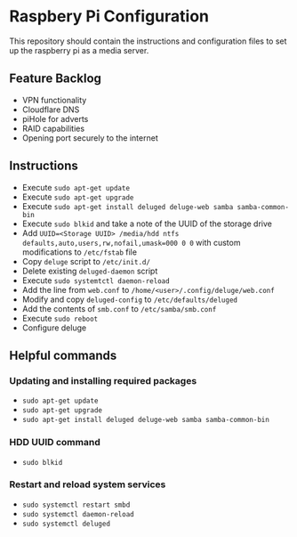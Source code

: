# Raspbery Pi Configuration
This repository should contain the instructions and configuration files to set up the raspberry pi as a media server.

## Feature Backlog
* VPN functionality
* Cloudflare DNS
* piHole for adverts
* RAID capabilities
* Opening port securely to the internet

## Instructions
* Execute ```sudo apt-get update```
* Execute ```sudo apt-get upgrade```
* Execute ```sudo apt-get install deluged deluge-web samba samba-common-bin```
* Execute ```sudo blkid``` and take a note of the UUID of the storage drive
* Add ```UUID=<Storage UUID> /media/hdd ntfs defaults,auto,users,rw,nofail,umask=000 0 0``` with custom modifications to ```/etc/fstab``` file
* Copy ```deluge``` script to ```/etc/init.d/```
* Delete existing ```deluged-daemon``` script
* Execute ```sudo systemtctl daemon-reload```
* Add the line from ```web.conf``` to ```/home/<user>/.config/deluge/web.conf```
* Modify and copy ```deluged-config``` to ```/etc/defaults/deluged```
* Add the contents of ```smb.conf``` to ```/etc/samba/smb.conf```
* Execute ```sudo reboot```
* Configure deluge

## Helpful commands
### Updating and installing required packages
* ```sudo apt-get update```
* ```sudo apt-get upgrade```
* ```sudo apt-get install deluged deluge-web samba samba-common-bin```

### HDD UUID command
* ```sudo blkid```

### Restart and reload system services
* ```sudo systemctl restart smbd```
* ```sudo systemctl daemon-reload```
* ```sudo systemctl deluged```
